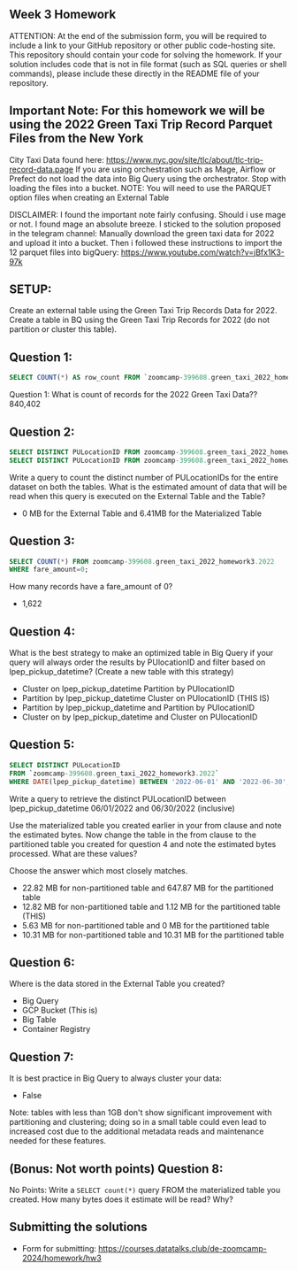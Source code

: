 ## Week 3 Homework
ATTENTION: At the end of the submission form, you will be required to include a link to your GitHub repository or other public code-hosting site. This repository should contain your code for solving the homework. If your solution includes code that is not in file format (such as SQL queries or shell commands), please include these directly in the README file of your repository.

## Important Note:  For this homework we will be using the 2022 Green Taxi Trip Record Parquet Files from the New York
City Taxi Data found here:  https://www.nyc.gov/site/tlc/about/tlc-trip-record-data.page 
If you are using orchestration such as Mage, Airflow or Prefect do not load the data into Big Query using the orchestrator. 
Stop with loading the files into a bucket. 
NOTE: You will need to use the PARQUET option files when creating an External Table

DISCLAIMER:
I found the important note fairly confusing. Should i use mage or not. I found mage an absolute breeze. I sticked to the solution proposed in the telegram channel: Manually download the green taxi data for 2022 and upload it into a bucket. Then i followed these instructions to import the 12 parquet files into bigQuery: https://www.youtube.com/watch?v=jBfx1K3-97k

## SETUP:
Create an external table using the Green Taxi Trip Records Data for 2022. 
Create a table in BQ using the Green Taxi Trip Records for 2022 (do not partition or cluster this table). 

## Question 1:
```SQL
SELECT COUNT(*) AS row_count FROM `zoomcamp-399608.green_taxi_2022_homework3.2022`;
```
Question 1: What is count of records for the 2022 Green Taxi Data??
 840,402

## Question 2:
```SQL
SELECT DISTINCT PULocationID FROM zoomcamp-399608.green_taxi_2022_homework3.2022;
SELECT DISTINCT PULocationID FROM zoomcamp-399608.green_taxi_2022_homework3.2022_non_partitioned;
```
Write a query to count the distinct number of PULocationIDs for the entire dataset on both the tables. 
What is the estimated amount of data that will be read when this query is executed on the External Table and the Table?

- 0 MB for the External Table and 6.41MB for the Materialized Table


## Question 3:
```SQL
SELECT COUNT(*) FROM zoomcamp-399608.green_taxi_2022_homework3.2022 
WHERE fare_amount=0;
```
How many records have a fare_amount of 0?

- 1,622

## Question 4:
What is the best strategy to make an optimized table in Big Query if your query will always order the results by PUlocationID and filter based on lpep_pickup_datetime? (Create a new table with this strategy)
- Cluster on lpep_pickup_datetime Partition by PUlocationID
- Partition by lpep_pickup_datetime  Cluster on PUlocationID (THIS IS)
- Partition by lpep_pickup_datetime and Partition by PUlocationID
- Cluster on by lpep_pickup_datetime and Cluster on PUlocationID

## Question 5:
```SQL
SELECT DISTINCT PULocationID
FROM `zoomcamp-399608.green_taxi_2022_homework3.2022` 
WHERE DATE(lpep_pickup_datetime) BETWEEN '2022-06-01' AND '2022-06-30';
```
Write a query to retrieve the distinct PULocationID between lpep_pickup_datetime
06/01/2022 and 06/30/2022 (inclusive)

Use the materialized table you created earlier in your from clause and note the estimated bytes. Now change the table in the from clause to the partitioned table you created for question 4 and note the estimated bytes processed. What are these values? 

Choose the answer which most closely matches. 

- 22.82 MB for non-partitioned table and 647.87 MB for the partitioned table
- 12.82 MB for non-partitioned table and 1.12 MB for the partitioned table (THIS)
- 5.63 MB for non-partitioned table and 0 MB for the partitioned table
- 10.31 MB for non-partitioned table and 10.31 MB for the partitioned table


## Question 6: 
Where is the data stored in the External Table you created?

- Big Query
- GCP Bucket (This is)
- Big Table
- Container Registry


## Question 7:
It is best practice in Big Query to always cluster your data:
- False

Note: tables with less than 1GB don't show significant improvement with partitioning and clustering; doing so in a small table could even lead to increased cost due to the additional metadata reads and maintenance needed for these features.


## (Bonus: Not worth points) Question 8:
No Points: Write a `SELECT count(*)` query FROM the materialized table you created. How many bytes does it estimate will be read? Why?

 
## Submitting the solutions

* Form for submitting: https://courses.datatalks.club/de-zoomcamp-2024/homework/hw3


